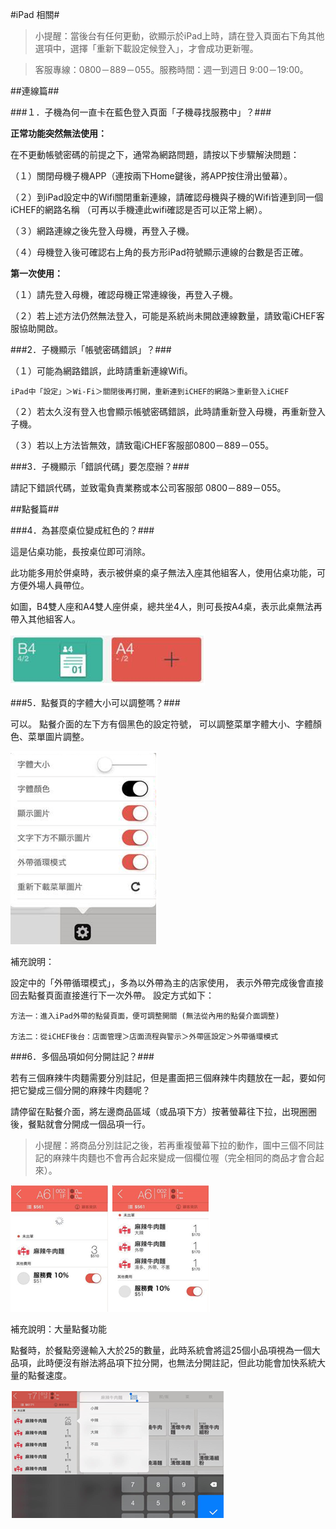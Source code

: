 #iPad 相關#

>小提醒：當後台有任何更動，欲顯示於iPad上時，請在登入頁面右下角其他選項中，選擇「重新下載設定候登入」，才會成功更新喔。

>客服專線：0800－889－055。服務時間：週一到週日 9:00－19:00。


##連線篇##


###１．子機為何一直卡在藍色登入頁面「子機尋找服務中」？###

**正常功能突然無法使用：**

在不更動帳號密碼的前提之下，通常為網路問題，請按以下步驟解決問題：

（１）關閉母機子機APP（連按兩下Home鍵後，將APP按住滑出螢幕）。

（２）到iPad設定中的Wifi關閉重新連線，請確認母機與子機的Wifi皆連到同一個iCHEF的網路名稱 
（可再以手機連此wifi確認是否可以正常上網）。

（３）網路連線之後先登入母機，再登入子機。

（４）母機登入後可確認右上角的長方形iPad符號顯示連線的台數是否正確。


**第一次使用：**

（１）請先登入母機，確認母機正常連線後，再登入子機。

（２）若上述方法仍然無法登入，可能是系統尚未開啟連線數量，請致電iCHEF客服協助開啟。  


###2．子機顯示「帳號密碼錯誤」？###

（１）可能為網路錯誤，此時請重新連線Wifi。

    iPad中「設定」＞Wi-Fi＞關閉後再打開，重新連到iCHEF的網路＞重新登入iCHEF

（２）若太久沒有登入也會顯示帳號密碼錯誤，此時請重新登入母機，再重新登入子機。

（３）若以上方法皆無效，請致電iCHEF客服部0800－889－055。


###3．子機顯示「錯誤代碼」要怎麼辦？###

請記下錯誤代碼，並致電負責業務或本公司客服部 0800－889－055。




##點餐篇##


###4．為甚麼桌位變成紅色的？###

這是佔桌功能，長按桌位即可消除。

此功能多用於併桌時，表示被併桌的桌子無法入座其他組客人，使用佔桌功能，可方便外場人員帶位。

如圖，B4雙人座和A4雙人座併桌，總共坐4人，則可長按A4桌，表示此桌無法再帶入其他組客人。

![Alt text](/IPAD/occupied.PNG)



###5．點餐頁的字體大小可以調整嗎？###

可以。
點餐介面的左下方有個黑色的設定符號，
可以調整菜單字體大小、字體顏色、菜單圖片調整。

![Alt text](/TOP10/setting.PNG)

補充說明：

設定中的「外帶循環模式」，多為以外帶為主的店家使用，
表示外帶完成後會直接回去點餐頁面直接進行下一次外帶。
設定方式如下：
    
    方法一：進入iPad外帶的點餐頁面，便可調整開關 (無法從內用的點餐介面調整)
    
    方法二：從iCHEF後台：店面管理＞店面流程與警示＞外帶區設定＞外帶循環模式



###6．多個品項如何分開註記？###

若有三個麻辣牛肉麵需要分別註記，但是畫面把三個麻辣牛肉麵放在一起，要如何把它變成三個分開的麻辣牛肉麵呢？

請停留在點餐介面，將左邊商品區域（或品項下方）按著螢幕往下拉，出現圈圈後，餐點就會分開成一個品項一行。


> 小提醒：將商品分別註記之後，若再重複螢幕下拉的動作，圖中三個不同註記的麻辣牛肉麵也不會再合起來變成一個欄位喔（完全相同的商品才會合起來）。

![Alt text](/IPAD/multiitem.PNG)

補充說明：大量點餐功能

點餐時，於餐點旁邊輸入大於25的數量，此時系統會將這25個小品項視為一個大品項，此時便沒有辦法將品項下拉分開，也無法分開註記，但此功能會加快系統大量的點餐速度。

![Alt text](/IPAD/largeorder.PNG)


